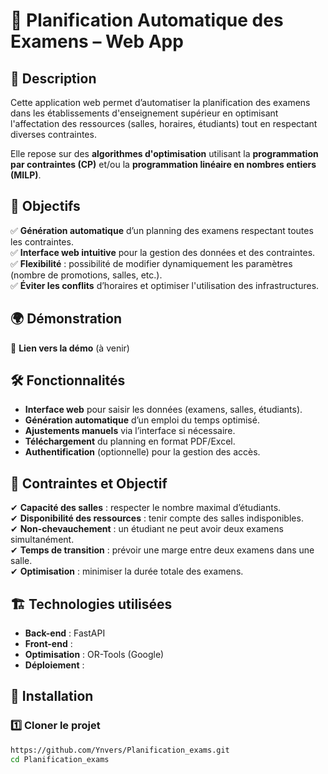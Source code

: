 # 📅 Planification Automatique des Examens – Web App

## 📌 Description  
Cette application web permet d’automatiser la planification des examens dans les établissements d'enseignement supérieur en optimisant l'affectation des ressources (salles, horaires, étudiants) tout en respectant diverses contraintes.  

Elle repose sur des **algorithmes d'optimisation** utilisant la **programmation par contraintes (CP)** et/ou la **programmation linéaire en nombres entiers (MILP)**.  

## 🎯 Objectifs  
✅ **Génération automatique** d’un planning des examens respectant toutes les contraintes.  
✅ **Interface web intuitive** pour la gestion des données et des contraintes.  
✅ **Flexibilité** : possibilité de modifier dynamiquement les paramètres (nombre de promotions, salles, etc.).  
✅ **Éviter les conflits** d’horaires et optimiser l'utilisation des infrastructures.  


## 🌍 Démonstration  
🚀 **Lien vers la démo** (à venir)  


## 🛠️ Fonctionnalités  
- **Interface web** pour saisir les données (examens, salles, étudiants).  
- **Génération automatique** d’un emploi du temps optimisé.  
- **Ajustements manuels** via l’interface si nécessaire.  
- **Téléchargement** du planning en format PDF/Excel.  
- **Authentification** (optionnelle) pour la gestion des accès.  


## 🔧 Contraintes et Objectif  
✔ **Capacité des salles** : respecter le nombre maximal d’étudiants.  
✔ **Disponibilité des ressources** : tenir compte des salles indisponibles.  
✔ **Non-chevauchement** : un étudiant ne peut avoir deux examens simultanément.  
✔ **Temps de transition** : prévoir une marge entre deux examens dans une salle.  
✔ **Optimisation** : minimiser la durée totale des examens.  


## 🏗️ Technologies utilisées  
- **Back-end** : FastAPI
- **Front-end** :  
- **Optimisation** : OR-Tools (Google)
- **Déploiement** :   


## 🚀 Installation  

### 1️⃣ **Cloner le projet**  
```bash
https://github.com/Ynvers/Planification_exams.git
cd Planification_exams
```
